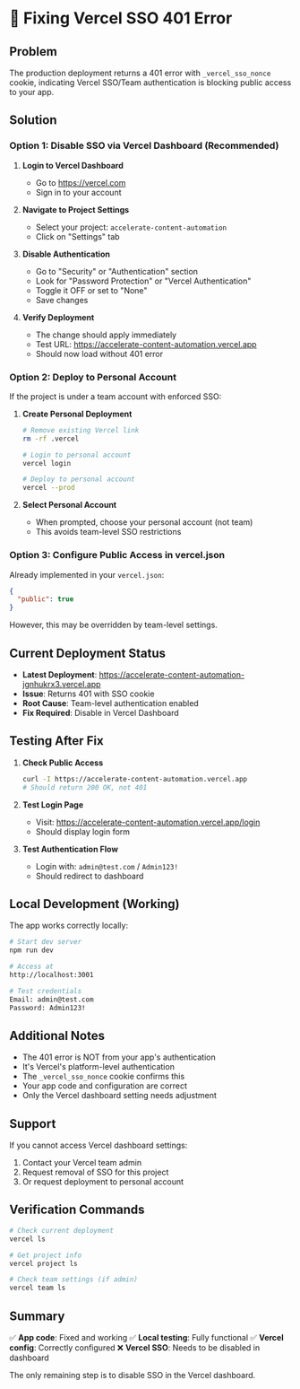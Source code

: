 # 🔐 Fixing Vercel SSO 401 Error

## Problem
The production deployment returns a 401 error with `_vercel_sso_nonce` cookie, indicating Vercel SSO/Team authentication is blocking public access to your app.

## Solution

### Option 1: Disable SSO via Vercel Dashboard (Recommended)

1. **Login to Vercel Dashboard**
   - Go to https://vercel.com
   - Sign in to your account

2. **Navigate to Project Settings**
   - Select your project: `accelerate-content-automation`
   - Click on "Settings" tab

3. **Disable Authentication**
   - Go to "Security" or "Authentication" section
   - Look for "Password Protection" or "Vercel Authentication"
   - Toggle it OFF or set to "None"
   - Save changes

4. **Verify Deployment**
   - The change should apply immediately
   - Test URL: https://accelerate-content-automation.vercel.app
   - Should now load without 401 error

### Option 2: Deploy to Personal Account

If the project is under a team account with enforced SSO:

1. **Create Personal Deployment**
   ```bash
   # Remove existing Vercel link
   rm -rf .vercel
   
   # Login to personal account
   vercel login
   
   # Deploy to personal account
   vercel --prod
   ```

2. **Select Personal Account**
   - When prompted, choose your personal account (not team)
   - This avoids team-level SSO restrictions

### Option 3: Configure Public Access in vercel.json

Already implemented in your `vercel.json`:
```json
{
  "public": true
}
```

However, this may be overridden by team-level settings.

## Current Deployment Status

- **Latest Deployment**: https://accelerate-content-automation-jgnhukrx3.vercel.app
- **Issue**: Returns 401 with SSO cookie
- **Root Cause**: Team-level authentication enabled
- **Fix Required**: Disable in Vercel Dashboard

## Testing After Fix

1. **Check Public Access**
   ```bash
   curl -I https://accelerate-content-automation.vercel.app
   # Should return 200 OK, not 401
   ```

2. **Test Login Page**
   - Visit: https://accelerate-content-automation.vercel.app/login
   - Should display login form

3. **Test Authentication Flow**
   - Login with: `admin@test.com` / `Admin123!`
   - Should redirect to dashboard

## Local Development (Working)

The app works correctly locally:
```bash
# Start dev server
npm run dev

# Access at
http://localhost:3001

# Test credentials
Email: admin@test.com
Password: Admin123!
```

## Additional Notes

- The 401 error is NOT from your app's authentication
- It's Vercel's platform-level authentication
- The `_vercel_sso_nonce` cookie confirms this
- Your app code and configuration are correct
- Only the Vercel dashboard setting needs adjustment

## Support

If you cannot access Vercel dashboard settings:
1. Contact your Vercel team admin
2. Request removal of SSO for this project
3. Or request deployment to personal account

## Verification Commands

```bash
# Check current deployment
vercel ls

# Get project info
vercel project ls

# Check team settings (if admin)
vercel team ls
```

## Summary

✅ **App code**: Fixed and working
✅ **Local testing**: Fully functional
✅ **Vercel config**: Correctly configured
❌ **Vercel SSO**: Needs to be disabled in dashboard

The only remaining step is to disable SSO in the Vercel dashboard.